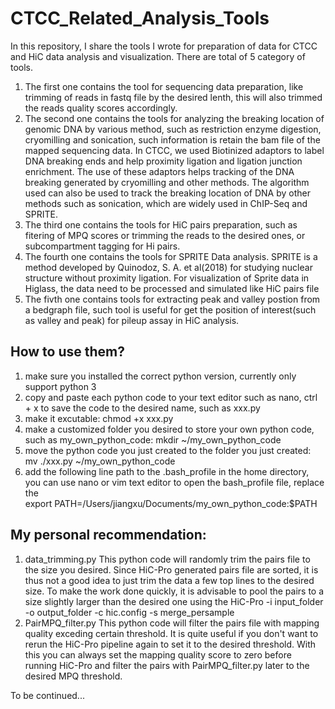 # CTCC_Related_Analysis_Tools
In this repository, I share the tools I wrote for preparation of data for CTCC and HiC data analysis and visualization.
There are total of 5 category of tools. 
1. The first one contains the tool for sequencing data preparation, like trimming of reads in fastq file by the desired lenth, this will also trimmed the reads quality scores accordingly.
2. The second one contains the tools for analyzing the breaking location of genomic DNA by various method, such as restriction enzyme digestion, cryomilling and sonication, such information is retain the bam file of the mapped sequencing data. In CTCC, we used Biotinized adaptors to label DNA breaking ends and help proximity ligation and ligation junction enrichment. The use of these adaptors helps tracking of the DNA breaking generated by cryomilling and other methods. The algorithm used can also be used to track the breaking location of DNA by other methods such as sonication, which are widely used in ChIP-Seq and SPRITE.
3. The third one contains the tools for HiC pairs preparation, such as fitering of MPQ scores or trimming the reads to the desired ones, or subcompartment tagging for Hi pairs. 
4. The fourth one contains the tools for SPRITE Data analysis. SPRITE is a method developed by Quinodoz, S. A. et al(2018) for studying nuclear structure without proximity ligation. For visualization of Sprite data in Higlass, the data need to be processed and simulated like HiC pairs file
5. The fivth one contains tools for extracting peak and valley postion from a bedgraph file, such tool is useful for get the position of interest(such as valley and peak) for pileup assay in HiC analysis.

## How to use them?
1. make sure you installed the correct python version, currently only support python 3
2. copy and paste each python code to your text editor such as nano, ctrl + x to save the code to the desired name, such as xxx.py
3. make it excutable:   chmod +x xxx.py
4. make a customized folder you desired to store your own python code, such as my_own_python_code:   mkdir ~/my_own_python_code
5. move the python code you just created to the folder you just created:  mv ./xxx.py ~/my_own_python_code
6. add the following line path to the .bash_profile in the home directory, you can use nano or vim text editor to open the bash_profile file, replace the  
   export PATH=/Users/jiangxu/Documents/my_own_python_code:$PATH
## My personal recommendation:
1. data_trimming.py This python code will randomly trim the pairs file to the size you desired. Since HiC-Pro generated pairs file are sorted, it is thus not a good idea to just trim the data a few top lines to the desired size. To make the work done quickly, it is advisable to pool the pairs to a size slightly larger than the desired one using the HiC-Pro -i input_folder -o output_folder -c hic.config -s merge_persample
2. PairMPQ_filter.py This python code will filter the pairs file with mapping quality exceding certain threshold. It is quite useful if you don't want to rerun the HiC-Pro pipeline again to set it to the desired threshold. With this you can always set the mapping quality score to zero before running HiC-Pro and filter the pairs with PairMPQ_filter.py later to the desired MPQ threshold.

To be continued...
